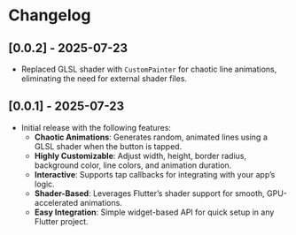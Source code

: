 # Changelog

## [0.0.2] - 2025-07-23
- Replaced GLSL shader with `CustomPainter` for chaotic line animations, eliminating the need for external shader files.

## [0.0.1] - 2025-07-23
- Initial release with the following features:
    - **Chaotic Animations**: Generates random, animated lines using a GLSL shader when the button is tapped.
    - **Highly Customizable**: Adjust width, height, border radius, background color, line colors, and animation duration.
    - **Interactive**: Supports tap callbacks for integrating with your app’s logic.
    - **Shader-Based**: Leverages Flutter’s shader support for smooth, GPU-accelerated animations.
    - **Easy Integration**: Simple widget-based API for quick setup in any Flutter project.
